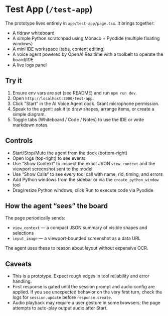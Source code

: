# Test App (`/test-app`)

The prototype lives entirely in `app/test-app/page.tsx`. It brings together:

- A tldraw whiteboard
- A simple Python scratchpad using Monaco + Pyodide (multiple floating windows)
- A mini IDE workspace (tabs, content editing)
- A voice agent powered by OpenAI Realtime with a toolbelt to operate the board/IDE
- A live logs panel

## Try it

1. Ensure env vars are set (see README) and run `npm run dev`.
2. Open `http://localhost:3000/test-app`.
3. Click "Start" in the AI Voice Agent dock. Grant microphone permission.
4. Speak to the agent: ask it to draw shapes, arrange items, or create a simple diagram.
5. Toggle tabs (Whiteboard / Code / Notes) to use the IDE or write markdown notes.

## Controls

- Start/Stop/Mute the agent from the dock (bottom-right)
- Open logs (top-right) to see events
- Use “Show Context” to inspect the exact JSON `view_context` and the viewport screenshot sent to the model
- Use “Show Calls” to see every tool call with name, rid, timing, and errors
- Add Python windows from the sidebar or via the `create_python_window` tool
- Drag/resize Python windows; click Run to execute code via Pyodide

## How the agent “sees” the board

The page periodically sends:

- `view_context` — a compact JSON summary of visible shapes and selections
- `input_image` — a viewport-bounded screenshot as a data URL

The agent uses these to reason about layout without expensive OCR.

## Caveats

- This is a prototype. Expect rough edges in tool reliability and error handling.
- First response is gated until the session prompt and audio config are applied. If you see unexpected behavior on the very first turn, check the logs for `session.update` before `response.create`.
- Audio playback may require a user gesture in some browsers; the page attempts to auto-play output audio after Start.



